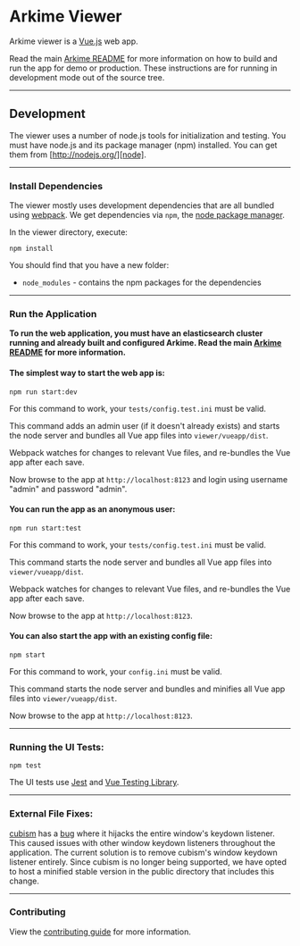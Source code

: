# Arkime Viewer

Arkime viewer is a [Vue.js][vuejs] web app.

Read the main [Arkime README](../README.md) for more information on how to build and run the app for demo or production. These instructions are for running in development mode out of the source tree.

---

## Development

The viewer uses a number of node.js tools for initialization and testing.
You must have node.js and its package manager (npm) installed.
You can get them from [http://nodejs.org/][node].

---

### Install Dependencies

The viewer mostly uses development dependencies that are all bundled using [webpack][webpack].
We get dependencies via `npm`, the [node package manager][npm].

In the viewer directory, execute:

```
npm install
```

You should find that you have a new folder:

* `node_modules` - contains the npm packages for the dependencies

---

### Run the Application

**To run the web application, you must have an elasticsearch cluster running and already built and configured Arkime. Read the main [Arkime README](../README.md) for more information.**

#### The simplest way to start the web app is:

```
npm run start:dev
```

For this command to work, your `tests/config.test.ini` must be valid.

This command adds an admin user (if it doesn't already exists) and starts the node server and bundles all Vue app files into `viewer/vueapp/dist`.

Webpack watches for changes to relevant Vue files, and re-bundles the Vue app after each save.

Now browse to the app at `http://localhost:8123` and login using username "admin" and password "admin".


#### You can run the app as an anonymous user:

```
npm run start:test
```

For this command to work, your `tests/config.test.ini` must be valid.

This command starts the node server and bundles all Vue app files into `viewer/vueapp/dist`.

Webpack watches for changes to relevant Vue files, and re-bundles the Vue app after each save.

Now browse to the app at `http://localhost:8123`.


#### You can also start the app with an existing config file:

```
npm start
```

For this command to work, your `config.ini` must be valid.

This command starts the node server and bundles and minifies all Vue app files into `viewer/vueapp/dist`.

Now browse to the app at `http://localhost:8123`.

---

### Running the UI Tests:

```
npm test
```

The UI tests use [Jest](https://jestjs.io) and [Vue Testing Library](https://testing-library.com/docs/vue-testing-library/intro). 

---

### External File Fixes:

[cubism](https://github.com/square/cubism) has a [bug](https://github.com/square/cubism/issues/16) where it hijacks the entire window's keydown listener. This caused issues with other window keydown listeners throughout the application. The current solution is to remove cubism's window keydown listener entirely. Since cubism is no longer being supported, we have opted to host a minified stable version in the public directory that includes this change.

---

### Contributing

View the [contributing guide](../CONTRIBUTING.md) for more information.

[webpack]: https://webpack.github.io/
[node]: https://nodejs.org
[npm]: https://www.npmjs.org/
[vuejs]: https://vuejs.org/
